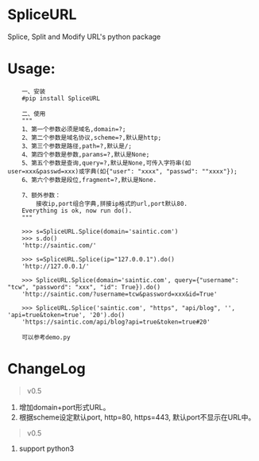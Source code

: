# SpliceURL
Splice, Split and Modify URL's python package

# Usage:

```
    一、安装
    #pip install SpliceURL

    二、使用
    """
    1、第一个参数必须是域名,domain=?;
    2、第二个参数是域名协议,scheme=?,默认是http;
    3、第三个参数是路径,path=?,默认是/;
    4、第四个参数是参数,params=?,默认是None;
    5、第五个参数是查询,query=?,默认是None,可传入字符串(如user=xxx&passwd=xxx)或字典(如{"user": "xxxx", "passwd": ""xxxx"});
    6、第六个参数是段位,fragment=?,默认是None.

    7、额外参数：
        接收ip,port组合字典,拼接ip格式的url,port默认80.
    Everything is ok, now run do().
    """

    >>> s=SpliceURL.Splice(domain='saintic.com')
    >>> s.do()
    'http://saintic.com/'

    >>> s=SpliceURL.Splice(ip="127.0.0.1").do()
    'http://127.0.0.1/'

    >>> SpliceURL.Splice(domain='saintic.com', query={"username": "tcw", "password": "xxx", "id": True}).do()
    'http://saintic.com/?username=tcw&password=xxx&id=True'

    >>> SpliceURL.Splice('saintic.com', "https", "api/blog", '', 'api=true&token=true', '20').do()
    'https://saintic.com/api/blog?api=true&token=true#20'

    可以参考demo.py
```

# ChangeLog
> v0.5
1. 增加domain+port形式URL。
2. 根据scheme设定默认port, http=80, https=443, 默认port不显示在URL中。

> v0.5 
1. support python3
